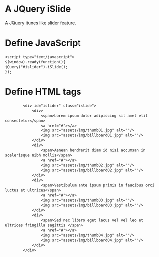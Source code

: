 A JQuery iSlide
======

A JQuery itunes like slider feature. 
 


Define JavaScript
======

	<script type="text/javascript">
  	$(window).ready(function(){
  	jQuery("#islider").iSlide();
  	});
  </script>
	

Define HTML tags
======

			<div id="islider" class="islide">
				<div>
					<span>Lorem ipsum dolor adipiscing sit amet elit consectetur</span>
					<a href="#"></a>
					<img src="assets/img/thumb01.jpg" alt=""/>
					<img src="assets/img/billboard01.jpg" alt=""/>
				</div>
				<div>
					<span>Aenean hendrerit diam id nisi accumsan in scelerisque nibh mollis</span>
					<a href="#"></a>
					<img src="assets/img/thumb02.jpg" alt=""/>
					<img src="assets/img/billboard02.jpg" alt=""/>
				</div>
				<div>
					<span>Vestibulum ante ipsum primis in faucibus orci luctus et ultrices</span>
					<a href="#"></a>
					<img src="assets/img/thumb03.jpg" alt=""/>
					<img src="assets/img/billboard03.jpg" alt=""/>
				</div>    
				<div>
					<span>Sed nec libero eget lacus vel vel leo et ultrices fringilla sagittis </span>
					<a href="#"></a>
					<img src="assets/img/thumb04.jpg" alt=""/>
					<img src="assets/img/billboard04.jpg" alt=""/>
				</div> 
			</div>
			
 
